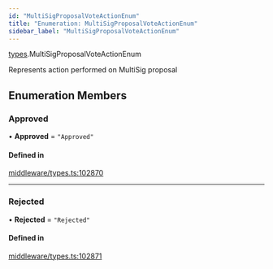 ```yaml
---
id: "MultiSigProposalVoteActionEnum"
title: "Enumeration: MultiSigProposalVoteActionEnum"
sidebar_label: "MultiSigProposalVoteActionEnum"
---
```


[types](../../../modules/Types/Types.md).MultiSigProposalVoteActionEnum

Represents action performed on MultiSig proposal

## Enumeration Members

### Approved

• **Approved** = ``"Approved"``

#### Defined in

[middleware/types.ts:102870](https://github.com/PolymeshAssociation/polymesh-sdk/blob/5b946f904/src/middleware/types.ts#L102870)

___

### Rejected

• **Rejected** = ``"Rejected"``

#### Defined in

[middleware/types.ts:102871](https://github.com/PolymeshAssociation/polymesh-sdk/blob/5b946f904/src/middleware/types.ts#L102871)
